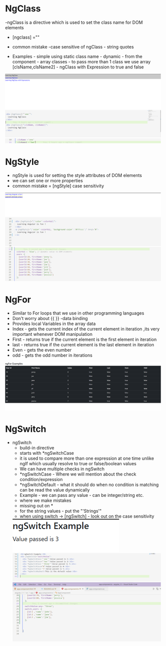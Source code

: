 # NgClass
-ngClass is a directive which is used to set the class name for DOM elements
- [ngclass] =""
- common mistake -case sensitive of ngClass
                 - string quotes

- Examples 
        - simple using static class name
        - dynamic - from the component
        - array classes - to pass more than 1 class we use array [clsName,clsName2]
        - ngClass with Expression to true and false
<img src = "src/assets/images/ngClass.png">
<img src = "src/assets/images/ngClass-1.png">
<img src = "src/assets/images/ngClass-2.png">

        
# NgStyle
- ngStyle is used for setting the style attributes of DOM elements
- we can set one or more properties
- common mistake = [ngStyle] case sensitivity
<img src = "src/assets/images/ngStyle-0.png">
<img src = "src/assets/images/ngStyle-1.png">
<img src = "src/assets/images/ngStyle-2.png">




# NgFor
- Similar to For loops that we use in other programming languages
- Don't worry about {{ }} -data binding 
- Provides local Variables in the array data
- Index - gets the current index of the current element in iteration ,its very important whenever DOM manipulation
- First - returns true if the current element is the first element in iteration
- last  - returns true if the current element is the last element in iteration
- Even  - gets the even number
- odd   - gets the odd number in iterations
<img src = "src/assets/images/ngFor.png">
<br>

# NgSwitch
- ngSwitch
    - build-in directive
    - starts with *ngSwitchCase
    - it is used to compare more than one expression at one time unlike ngIf which usually resolve to true or false/boolean values
    - We can have multiple checks in ngSwitch
    - *ngSwitchCase - Where we will mention about the check condition/expression
    - *ngSwitchDefault - what it should do when no condition is matching 
     can be read the value dynamically
    - Example - we can pass any value - can be integer/string etc.
    - where we make mistakes
    - missing out on *
    - for the string values - put the "'Strings'"
    - when using switch -> [ngSwitch] - look out on the case sensitivity
    <img src = "src/assets/images/ngSwitch-0.png">
    <br>
    <img src = "src/assets/images/ngSwitch-1.png">
    <br>
    <img src = "src/assets/images/ngSwitch-2.png">
